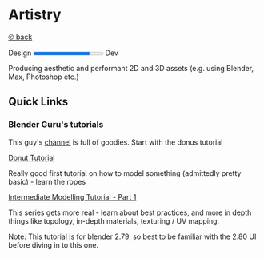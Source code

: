 # Artistry

[&olt; back](../README.md)

Design <progress value="0.8"></progress> Dev

Producing aesthetic and performant 2D and 3D assets (e.g. using Blender, Max, Photoshop etc.)

## Quick Links

### Blender Guru's tutorials

This guy's [channel](https://www.youtube.com/user/AndrewPPrice/playlists) is full of goodies.  Start with the donus tutorial

[Donut Tutorial](https://www.youtube.com/watch?v=TPrnSACiTJ4&list=PLjEaoINr3zgEq0u2MzVgAaHEBt--xLB6U)

Really good first tutorial on how to model something (admittedly pretty basic) - learn the ropes 

[Intermediate Modelling Tutorial - Part 1](https://www.youtube.com/playlist?list=PLjEaoINr3zgHJVJF3T3CFUAZ6z11jKg6a)

This series gets more real - learn about best practices, and more in depth things like topology, in-depth materials, texturing / UV mapping.  

Note: This tutorial is for blender 2.79, so best to be familiar with the 2.80 UI before diving in to this one. 

